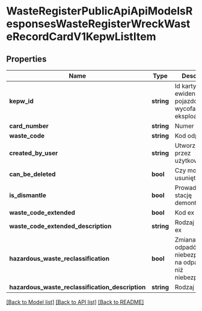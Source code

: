 # WasteRegisterPublicApiApiModelsResponsesWasteRegisterWreckWasteRecordCardV1KepwListItem

## Properties
Name | Type | Description | Notes
------------ | ------------- | ------------- | -------------
**kepw_id** | **string** | Id karty ewidencji pojazdów wycofanych z eksploatacji | [optional] 
**card_number** | **string** | Numer karty | [optional] 
**waste_code** | **string** | Kod odpadu | [optional] 
**created_by_user** | **string** | Utworzone przez użytkownika | [optional] 
**can_be_deleted** | **bool** | Czy może być usunięta | [optional] 
**is_dismantle** | **bool** | Prowadzący stację demontażu | [optional] 
**waste_code_extended** | **bool** | Kod ex | [optional] 
**waste_code_extended_description** | **string** | Rodzaj odpadu ex | [optional] 
**hazardous_waste_reclassification** | **bool** | Zmiana statusu odpadów niebezpiecznych na odpady inne niż niebezpieczne | [optional] 
**hazardous_waste_reclassification_description** | **string** | Rodzaj odpadu | [optional] 

[[Back to Model list]](../README.md#documentation-for-models) [[Back to API list]](../README.md#documentation-for-api-endpoints) [[Back to README]](../README.md)


